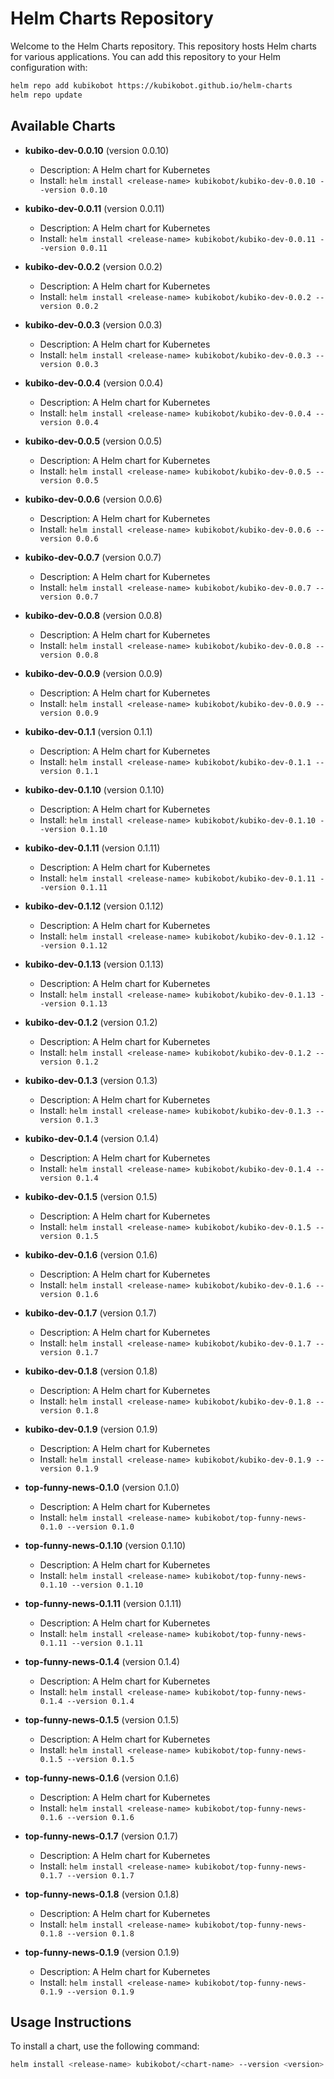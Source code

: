 # Helm Charts Repository

Welcome to the Helm Charts repository. This repository hosts Helm charts for various applications. You can add this repository to your Helm configuration with:

```bash
helm repo add kubikobot https://kubikobot.github.io/helm-charts
helm repo update
```

## Available Charts

- **kubiko-dev-0.0.10** (version 0.0.10)
  - Description: A Helm chart for Kubernetes
  - Install: `helm install <release-name> kubikobot/kubiko-dev-0.0.10 --version 0.0.10`

- **kubiko-dev-0.0.11** (version 0.0.11)
  - Description: A Helm chart for Kubernetes
  - Install: `helm install <release-name> kubikobot/kubiko-dev-0.0.11 --version 0.0.11`

- **kubiko-dev-0.0.2** (version 0.0.2)
  - Description: A Helm chart for Kubernetes
  - Install: `helm install <release-name> kubikobot/kubiko-dev-0.0.2 --version 0.0.2`

- **kubiko-dev-0.0.3** (version 0.0.3)
  - Description: A Helm chart for Kubernetes
  - Install: `helm install <release-name> kubikobot/kubiko-dev-0.0.3 --version 0.0.3`

- **kubiko-dev-0.0.4** (version 0.0.4)
  - Description: A Helm chart for Kubernetes
  - Install: `helm install <release-name> kubikobot/kubiko-dev-0.0.4 --version 0.0.4`

- **kubiko-dev-0.0.5** (version 0.0.5)
  - Description: A Helm chart for Kubernetes
  - Install: `helm install <release-name> kubikobot/kubiko-dev-0.0.5 --version 0.0.5`

- **kubiko-dev-0.0.6** (version 0.0.6)
  - Description: A Helm chart for Kubernetes
  - Install: `helm install <release-name> kubikobot/kubiko-dev-0.0.6 --version 0.0.6`

- **kubiko-dev-0.0.7** (version 0.0.7)
  - Description: A Helm chart for Kubernetes
  - Install: `helm install <release-name> kubikobot/kubiko-dev-0.0.7 --version 0.0.7`

- **kubiko-dev-0.0.8** (version 0.0.8)
  - Description: A Helm chart for Kubernetes
  - Install: `helm install <release-name> kubikobot/kubiko-dev-0.0.8 --version 0.0.8`

- **kubiko-dev-0.0.9** (version 0.0.9)
  - Description: A Helm chart for Kubernetes
  - Install: `helm install <release-name> kubikobot/kubiko-dev-0.0.9 --version 0.0.9`

- **kubiko-dev-0.1.1** (version 0.1.1)
  - Description: A Helm chart for Kubernetes
  - Install: `helm install <release-name> kubikobot/kubiko-dev-0.1.1 --version 0.1.1`

- **kubiko-dev-0.1.10** (version 0.1.10)
  - Description: A Helm chart for Kubernetes
  - Install: `helm install <release-name> kubikobot/kubiko-dev-0.1.10 --version 0.1.10`

- **kubiko-dev-0.1.11** (version 0.1.11)
  - Description: A Helm chart for Kubernetes
  - Install: `helm install <release-name> kubikobot/kubiko-dev-0.1.11 --version 0.1.11`

- **kubiko-dev-0.1.12** (version 0.1.12)
  - Description: A Helm chart for Kubernetes
  - Install: `helm install <release-name> kubikobot/kubiko-dev-0.1.12 --version 0.1.12`

- **kubiko-dev-0.1.13** (version 0.1.13)
  - Description: A Helm chart for Kubernetes
  - Install: `helm install <release-name> kubikobot/kubiko-dev-0.1.13 --version 0.1.13`

- **kubiko-dev-0.1.2** (version 0.1.2)
  - Description: A Helm chart for Kubernetes
  - Install: `helm install <release-name> kubikobot/kubiko-dev-0.1.2 --version 0.1.2`

- **kubiko-dev-0.1.3** (version 0.1.3)
  - Description: A Helm chart for Kubernetes
  - Install: `helm install <release-name> kubikobot/kubiko-dev-0.1.3 --version 0.1.3`

- **kubiko-dev-0.1.4** (version 0.1.4)
  - Description: A Helm chart for Kubernetes
  - Install: `helm install <release-name> kubikobot/kubiko-dev-0.1.4 --version 0.1.4`

- **kubiko-dev-0.1.5** (version 0.1.5)
  - Description: A Helm chart for Kubernetes
  - Install: `helm install <release-name> kubikobot/kubiko-dev-0.1.5 --version 0.1.5`

- **kubiko-dev-0.1.6** (version 0.1.6)
  - Description: A Helm chart for Kubernetes
  - Install: `helm install <release-name> kubikobot/kubiko-dev-0.1.6 --version 0.1.6`

- **kubiko-dev-0.1.7** (version 0.1.7)
  - Description: A Helm chart for Kubernetes
  - Install: `helm install <release-name> kubikobot/kubiko-dev-0.1.7 --version 0.1.7`

- **kubiko-dev-0.1.8** (version 0.1.8)
  - Description: A Helm chart for Kubernetes
  - Install: `helm install <release-name> kubikobot/kubiko-dev-0.1.8 --version 0.1.8`

- **kubiko-dev-0.1.9** (version 0.1.9)
  - Description: A Helm chart for Kubernetes
  - Install: `helm install <release-name> kubikobot/kubiko-dev-0.1.9 --version 0.1.9`

- **top-funny-news-0.1.0** (version 0.1.0)
  - Description: A Helm chart for Kubernetes
  - Install: `helm install <release-name> kubikobot/top-funny-news-0.1.0 --version 0.1.0`

- **top-funny-news-0.1.10** (version 0.1.10)
  - Description: A Helm chart for Kubernetes
  - Install: `helm install <release-name> kubikobot/top-funny-news-0.1.10 --version 0.1.10`

- **top-funny-news-0.1.11** (version 0.1.11)
  - Description: A Helm chart for Kubernetes
  - Install: `helm install <release-name> kubikobot/top-funny-news-0.1.11 --version 0.1.11`

- **top-funny-news-0.1.4** (version 0.1.4)
  - Description: A Helm chart for Kubernetes
  - Install: `helm install <release-name> kubikobot/top-funny-news-0.1.4 --version 0.1.4`

- **top-funny-news-0.1.5** (version 0.1.5)
  - Description: A Helm chart for Kubernetes
  - Install: `helm install <release-name> kubikobot/top-funny-news-0.1.5 --version 0.1.5`

- **top-funny-news-0.1.6** (version 0.1.6)
  - Description: A Helm chart for Kubernetes
  - Install: `helm install <release-name> kubikobot/top-funny-news-0.1.6 --version 0.1.6`

- **top-funny-news-0.1.7** (version 0.1.7)
  - Description: A Helm chart for Kubernetes
  - Install: `helm install <release-name> kubikobot/top-funny-news-0.1.7 --version 0.1.7`

- **top-funny-news-0.1.8** (version 0.1.8)
  - Description: A Helm chart for Kubernetes
  - Install: `helm install <release-name> kubikobot/top-funny-news-0.1.8 --version 0.1.8`

- **top-funny-news-0.1.9** (version 0.1.9)
  - Description: A Helm chart for Kubernetes
  - Install: `helm install <release-name> kubikobot/top-funny-news-0.1.9 --version 0.1.9`

## Usage Instructions
To install a chart, use the following command:

```bash
helm install <release-name> kubikobot/<chart-name> --version <version>
```
